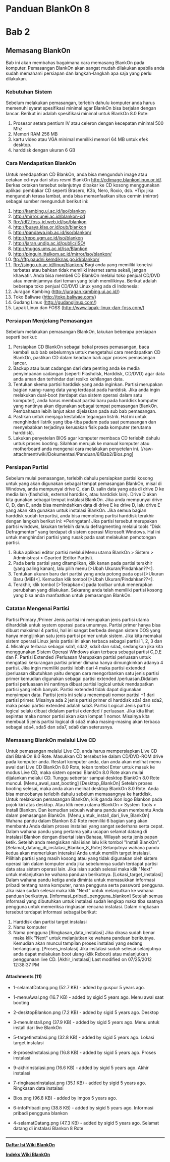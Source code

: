 # Panduan BlankOn 8
# Bab 2
## Memasang BlankOn
Bab ini akan membahas bagaimana cara memasang BlankOn pada komputer. Pemasangan
BlankOn akan sangat mudah dilakukan apabila anda sudah memahami persiapan dan
langkah-langkah apa saja yang perlu dilakukan.
### Kebutuhan Sistem
Sebelum melakukan pemasangan, terlebih dahulu komputer anda harus memenuhi
syarat spesifikasi minimal agar BlankOn bisa berjalan dengan lancar. Berikut
ini adalah spesifikasi minimal untuk BlankOn 8.0 Rote:
   1. Prosesor setara pentium IV atau celeron dengan kecepatan minimal 500 Mhz
   1. Memori RAM 256 MB
   1. kartu video atau VGA minimal memiliki memori 64 MB untuk efek desktop.
   1. harddisk dengan ukuran 6 GB
### Cara Mendapatkan BlankOn
Untuk mendapatkan CD BlankOn, anda bisa mengunduh image atau cetakan cd-nya
dari situs resmi BlankOn ​http://cdimage.blankonlinux.or.id/. Berkas cetakan
tersebut selanjutnya dibakar ke CD kosong menggunakan aplikasi pembakar CD
seperti Brasero, K3b, Nero, Roxio, dsb.
*Tip: jika mengunduh terasa lambat, anda bisa memanfaatkan situs cermin
(mirror) sebagai sumber mengunduh berikut ini:
   1. ​http://kambing.ui.ac.id/iso/blankon
   1. ​http://mirror.unej.ac.id/blankon-cd
   1. ​ftp://dl2.foss-id.web.id/iso/blankon
   1. ​http://buaya.klas.or.id/pub/blankon
   1. ​http://pandawa.ipb.ac.id/iso/blankon/
   1. ​http://repo.ugm.ac.id/iso/blankon
   1. ​http://jaran.undip.ac.id/public/ISO/
   1. ​http://mugos.ums.ac.id/iso/Blankon
   1. ​http://pinguin.ittelkom.ac.id/mirror/iso/blankon/
   1. ​ftp://ftp.paudni.kemdiknas.go.id/blankon/
   1. ​ftp://singo.ub.ac.id/linux/blankon/
Bagi anda yang memiliki koneksi terbatas atau bahkan tidak memiliki internet
sama sekali, jangan khawatir. Anda bisa membeli CD BlankOn melalui toko penjual
CD/DVD atau meminjamnya dari teman yang telah memilikinya. Berikut adalah
beberapa toko penjual CD/DVD Linux yang ada di Indonesia:
   1. Juragan Kambing (​http://juragan.kambing.ui.ac.id/)
   1. Toko Baliwae (​http://toko.baliwae.com/)
   1. Gudang Linux (​http://gudanglinux.com/)
   1. Lapak Linux dan FOSS (​http://www.lapak-linux-dan-foss.com/)
### Persiapan Menjelang Pemasangan
Sebelum melakukan pemasangan BlankOn, lakukan beberapa persiapan seperti
berikut:
   1. Persiapkan CD BlankOn sebagai bekal proses pemasangan, baca kembali sub
      bab sebelumnya untuk mengetahui cara mendapatkan CD BlankOn, pastikan CD
      dalam keadaan baik agar proses pemasangan lancar.
   1. Backup atau buat cadangan dari data penting anda ke media penyimpanan
      cadangan (seperti Flashdisk, Harddisk, CD/DVD) agar data anda aman dan
      terhindar dari resiko kehilangan data.
   1. Tentukan skema partisi harddisk yang anda inginkan. Partisi merupakan
      bagian ruang-ruang data yang terdapat pada harddisk. Jika anda ingin
      melakukan dual-boot (terdapat dua sistem operasi dalam satu komputer),
      anda harus membuat partisi baru pada harddisk komputer yang nantinya akan
      digunakan sebagai tempat pemasangan BlankOn. Pembahasan lebih lanjut akan
      dijelaskan pada sub bab pemasangan.
   1. Pastikan untuk menjaga kestabilan tegangan listrik. Hal ini untuk
      menghindari listrik yang tiba-tiba padam pada saat pemasangan dan
      menyebabkan terjadinya kerusakan fisik pada komputer (terutama harddisk).
   1. Lakukan penyetelan BIOS agar komputer membaca CD terlebih dahulu untuk
      proses booting. Silahkan merujuk ke manual komputer atau motherboard anda
      mengenai cara melakukan penyetelan ini.
[/raw-attachment/wiki/Dokumentasi/Panduan/8/Bab2/Bios.png]
### Persiapan Partisi
Sebelum mulai pemasangan, terlebih dahulu persiapkan partisi kosong untuk yang
akan digunakan sebagai tempat pemasangan BlankOn, misal di Windows, anda
mempunyai drive C, dan D. salin data yang ada di drive D ke media lain
(flashdisk, external harddisk, atau harddisk lain). Drive D akan kita gunakan
sebagai tempat instalasi BlankOn. Jika anda mempunyai drive C, D, dan E, anda
bisa memindahkan data di drive E ke drive D, lalu drive E yang akan kita
gunakan untuk instalasi BlankOn. Jika semua bagian harddisk sudah terpartisi,
anda bisa memotong partisi harddisk terakhir dengan langkah berikut ini:
*Peringatan! Jika partisi tersebut merupakan partisi windows, lakukan terlebih
dahulu defragmenting melalui tools “Disk Defragmenter” yang terdapat di sistem
operasi Microsoft Windows. Hal ini untuk menghindari partisi yang rusak pada
saat melakukan pemotongan partisi.
   1. Buka aplikasi editor partisi melalui Menu utama BlankOn > Sistem >
      Administrasi > Gparted (Editor Partisi).
   1. Pada baris partisi yang ditampilkan, klik kanan pada partisi terakhir
      (yang paling kanan), lalu pilih menu [>Ubah Ukuran/Pindahkan??<].
   1. Tentukan ukuran baru dari partisi yang anda potong pada opsi [>Ukuran
      Baru (MiB)<]. Kemudian klik tombol [>Ubah Ukuran/Pindahkan??<].
   1. Terakhir, klik tombol [>Terapkan<] pada toolbar untuk menerapkan
      perubahan yang dilakukan.
Sekarang anda telah memiliki partisi kosong yang bisa anda manfaatkan untuk
pemasangan BlankOn.
### Catatan Mengenai Partisi
Partisi Primary /Primer
Jenis partisi ini merupakan jenis partisi utama diharddisk untuk system operasi
pada umumnya. Partisi primer hanya bisa dibuat maksimal 4 partisi, hal ini
sangat berbeda dengan sistem DOS yang hanya mengijinkan satu jenis partisi
primer untuk sistem. Jika kita memakai sistem operasi Linux jenis partisi ini
akan terbaca sebagai partisi 1, 2, 3 dan 4. Misalnya terbaca sebagai sda1,
sda2, sda3 dan sda4, sedangkan jika kita menggunakan Sistem Operasi Windows
akan terbaca sebagai partisi C,D,E dan F.
Partisi Extended /Perluasan Merupakan partisi perluasan untuk mengatasi
kekurangan partisi primer dimana hanya dimungkinkan adanya 4 partisi. Jika
ingin memiliki partisi lebih dari 4 maka partisi extended /perluasan dibutuhkan
yaitu dengan cara mengorbankan satu jenis partisi primer kemudian digunakan
sebagai partisi extended /perluasan.Didalam partisi perluasaan ini nantinya
dibuat partisi logical untuk mendapatkan partisi yang lebih banyak. Partisi
extended tidak dapat digunakan menyimpan data. Partisi jenis ini selalu
menempati nomor partisi +1 dari partisi primer. Misalnya ada 2 jenis partisi
primer di harddisk sda1 dan sda2, maka posisi partisi extended adalah sda3.
Partisi Logical Jenis partisi logical selalu dibuat didalam partisi extended /
perluasan. Jika kita lihat sepintas maka nomor partisi akan akan lompat 1
nomor. Misalnya kita membuat 5 jenis partisi logical di sda3 maka masing-masing
akan terbaca sebagai sda4, sda5 dan sda7, sda8 dan seterusnya.
### Memasang BlankOn melalui Live CD
Untuk pemasangan melalui Live CD, anda harus mempersiapkan Live CD dari BlankOn
8.0 Rote. Masukkan CD tersebut ke dalam CD/DVD-ROM drive pada komputer anda.
Restart komputer anda, dan anda akan melihat menu awal dari Live CD BlankOn 8.0
Rote, tekan tombol Enter untuk masuk ke modus Live CD, maka sistem operasi
BlankOn 8.0 Rote akan mulai dijalankan melalui CD. Tunggu sebentar sampai
desktop BlankOn 8.0 Rote muncul.
[Menu_awal_saat_booting]
[Desktop_BlankOn]
Setelah proses booting selesai, maka anda akan melihat desktop BlankOn 8.0
Rote. Anda bisa mencobanya terlebih dahulu sebelum memasangnya ke harddisk.
Untuk melakukan pemasangan BlankOn, klik ganda ikon logo Blankon pada pojok
kiri atas desktop. Atau klik menu utama BlankOn > System Tools > Install
Blankon. Dan kemudian sebuah wahana pandu akan membantu Anda dalam pemasangan
BlankOn.
[Menu_untuk_install_dari_live_BlankOn]
Wahana pandu dalam Blankon 8.0 Rote memiliki 6 bagian yang akan membantu Anda
dalam proses instalasi yang sangat sederhana serta cepat. Dalam wahana pandu
yang pertama yaitu ucapan selamat datang di instalasi Blankon dengan disertai
isian Bahasa, Wilayah serta jenis papan ketik. Setelah anda mengisikan nilai
isian lalu klik tombol "Install BlankOn".
[Selamat_datang_di_instalasi_Blankon_8_Rote]
Selanjutnya wahana pandu kedua akan memerlukan interaksi Anda untuk memilih
target instalasi. Pilihlah partisi yang masih kosong atau yang tidak digunakan
oleh sistem operasi lain dalam komputer anda jika sebelumnya sudah terdapat
partisi data atau sistem operasi lain. Jika isian sudah selesai maka klik
"Next" untuk melanjutkan ke wahana panduan berikutnya.
[Lokasi_target_instalasi]
Dalam wahana pandu ketiga anda diminta untuk memasukkan informasi pribadi
tentang nama komputer, nama pengguna serta password pengguna. Jika isian sudah
selesai maka klik "Next" untuk melanjutkan ke wahana panduan berikutnya.
[Informasi_pribadi_pengguna_blankon]
Setelah semua informasi yang dibutuhkan untuk instalasi sudah lengkap maka tiba
saatnya pengguna untuk memeriksa ringkasan rencana instalasi. Dalam ringkasan
tersebut terdapat informasi sebagai berikut:
   1. Harddisk dan partisi target instalasi
   2. Nama komputer
   3. Nama pengguna
[Ringkasan_data_instalasi]
Jika dirasa sudah benar maka klik "Next" untuk melanjutkan ke wahana panduan
berikutnya.
Kemudian akan muncul tampilan proses instalasi yang sedang berlangsung.
[Proses_instalasi]
Jika instalasi sudah selesai selanjutnya anda dapat melakukan boot ulang (klik
Reboot) atau melanjutkan penggunaan live CD.
[Akhir_instalasi]
Last modified on 07/25/2012 12:38:37 PM
#### Attachments (11)
  * 1-selamatDatang.png​ (52.7 KB) - added by guspur 5 years ago.
  * 1-menuAwal.png​ (16.7 KB) - added by sigid 5 years ago. Menu awal saat
      booting
  * 2-desktopBlankon.png​ (7.2 KB) - added by sigid 5 years ago. Desktop
   
  * 3-menuInstall.png​ (37.9 KB) - added by sigid 5 years ago. Menu untuk
      install dari live BlankOn
  * 5-targetInstalasi.png​ (32.8 KB) - added by sigid 5 years ago. Lokasi
      target instalasi
  * 8-prosesInstalasi.png​ (16.8 KB) - added by sigid 5 years ago. Proses
      instalasi
  * 9-akhirInstalasi.png​ (16.6 KB) - added by sigid 5 years ago. Akhir
      instalasi
  * 7-ringkasanInstalasi.png​ (35.1 KB) - added by sigid 5 years ago.
      Ringkasan data instalasi
  * Bios.png​ (96.8 KB) - added by imgos 5 years ago.
  * 6-infoPribadi.png​ (38.8 KB) - added by sigid 5 years ago. Informasi
      pribadi pengguna blankon
  * 4-selamatDatang.png​ (47.3 KB) - added by sigid 5 years ago. Selamat
      datang di instalasi Blankon 8 Rote
#### 
    
 
 
 
 
 
---
[**Daftar Isi Wiki BlankOn**](/wiki/DaftarIsi/index.html)
 
[**Indeks Wiki BlankOn**](/wiki/Indeks.html)
